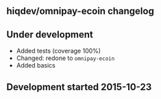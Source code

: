 hiqdev/omnipay-ecoin changelog
------------------------------

## Under development

- Added tests (coverage 100%)
- Changed: redone to `omnipay-ecoin`
- Added basics

## Development started 2015-10-23

